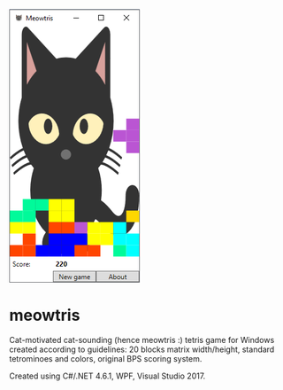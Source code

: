 ![screenshot](./screenshot.png?raw=true)
   
# meowtris
Cat-motivated cat-sounding (hence meowtris :) tetris game for Windows created according to guidelines: 20 blocks matrix width/height, standard tetrominoes and colors, original BPS scoring system.  
  
Created using C#/.NET 4.6.1, WPF, Visual Studio 2017.
